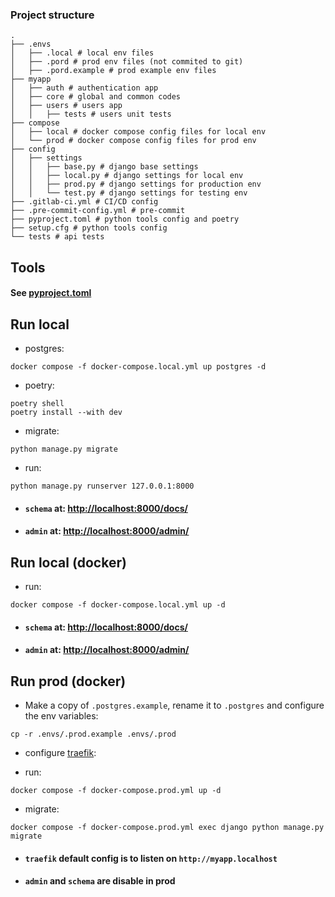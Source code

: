 ### Project structure
```shell
.
├── .envs
│   ├── .local # local env files
│   ├── .pord # prod env files (not commited to git)
│   ├── .pord.example # prod example env files
├── myapp
│   ├── auth # authentication app
│   ├── core # global and common codes
│   ├── users # users app
│   │   ├── tests # users unit tests
├── compose
│   ├── local # docker compose config files for local env
│   └── prod # docker compose config files for prod env
├── config
│   ├── settings
│   │   ├── base.py # django base settings
│   │   ├── local.py # django settings for local env
│   │   ├── prod.py # django settings for production env
│   │   └── test.py # django settings for testing env
├── .gitlab-ci.yml # CI/CD config
├── .pre-commit-config.yml # pre-commit
├── pyproject.toml # python tools config and poetry
├── setup.cfg # python tools config
└── tests # api tests
```

## Tools
#### See [pyproject.toml](./pyproject.toml)

## Run local
- postgres:
```shell
docker compose -f docker-compose.local.yml up postgres -d
```
- poetry:
```shell
poetry shell
poetry install --with dev
```
- migrate:
```shell
python manage.py migrate
```
- run:
```shell
python manage.py runserver 127.0.0.1:8000
```
- #### `schema` at: [http://localhost:8000/docs/](http://localhost:8000/docs/)
- #### `admin` at: [http://localhost:8000/admin/](http://localhost:8000/admin/)

## Run local (docker)
- run:
```shell
docker compose -f docker-compose.local.yml up -d
```
- #### `schema` at: [http://localhost:8000/docs/](http://localhost:8000/docs/)
- #### `admin` at: [http://localhost:8000/admin/](http://localhost:8000/admin/)

## Run prod (docker)
- Make a copy of `.postgres.example`, rename it to `.postgres` and configure the env variables:
```
cp -r .envs/.prod.example .envs/.prod
```
- configure [traefik](./compose/prod/traefik/traefik.yml):

- run:
```shell
docker compose -f docker-compose.prod.yml up -d
```

- migrate:
```shell
docker compose -f docker-compose.prod.yml exec django python manage.py migrate
```
- #### `traefik` default config is to listen on `http://myapp.localhost`
- #### `admin` and `schema` are disable in prod

